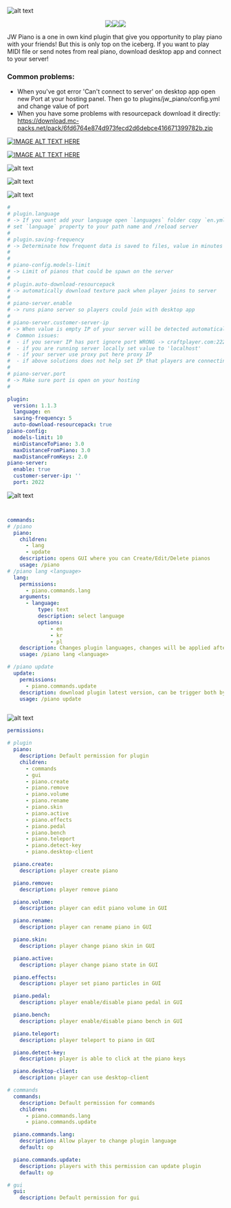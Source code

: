
![alt text](https://raw.githubusercontent.com/jwdeveloper/JW_Piano/master/resources/images/banner.png)

<p align="center">
<a href="https://discord.gg/2hu6fPPeF7"><img src="https://raw.githubusercontent.com/jwdeveloper/SpigotFluentAPI/master/resources/social-media/discord.png"  /></a><a href="https://github.com/jwdeveloper/JW_Instruments"><img src="https://raw.githubusercontent.com/jwdeveloper/SpigotFluentAPI/master/resources/social-media/github.png"  /></a><a href="https://www.spigotmc.org/resources/piano.103490/"><img src="https://raw.githubusercontent.com/jwdeveloper/SpigotFluentAPI/master/resources/social-media/spigot.png"  /></a></p>
JW Piano is a one in own kind plugin that give you opportunity to play piano with your friends! But this is only top on the iceberg.
If you want to play MIDI file or send notes from real piano, download desktop app and connect to your server!

### Common problems:
 -  When you've got error 'Can't connect to server' on desktop app open new Port at your hosting panel. Then go to plugins/jw_piano/config.yml and change value of port
 -  When you have some problems with resourcepack download it directly: https://download.mc-packs.net/pack/6fd6764e874d973fecd2d6debce416671399782b.zip

[![IMAGE ALT TEXT HERE](https://img.youtube.com/vi/F4iKXAMIioo/0.jpg)](https://www.youtube.com/watch?v=F4iKXAMIioo&feature=emb_logo&ab_channel=JW)


[![IMAGE ALT TEXT HERE](https://img.youtube.com/vi/AxljLMjh4Ac/0.jpg)](https://www.youtube.com/watch?v=AxljLMjh4Ac&feature=emb_logo&ab_channel=JW)


![alt text](https://raw.githubusercontent.com/jwdeveloper/JW_Piano/master/resources/images/style.png)


![alt text](https://raw.githubusercontent.com/jwdeveloper/JW_Piano/master/resources/images/webclient.png)


![alt text](https://raw.githubusercontent.com/jwdeveloper/SpigotFluentAPI/master/resources/banners/configuration.png)

``` yaml
#
# plugin.language
# -> If you want add your language open `languages` folder copy `en.yml` call it as you want 
# set `language` property to your path name and /reload server 
#
# plugin.saving-frequency
# -> Determinate how frequent data is saved to files, value in minutes
#
#
# piano-config.models-limit
# -> Limit of pianos that could be spawn on the server
#
# plugin.auto-download-resourcepack
# -> automatically download texture pack when player joins to server
#
# piano-server.enable
# -> runs piano server so players could join with desktop app
#
# piano-server.customer-server-ip
# -> When value is empty IP of your server will be detected automatically 
#  Common issues: 
#  - if you server IP has port ignore port WRONG -> craftplayer.com:22225  GOOD -> craftplayer.com
#  - if you are running server locally set value to 'localhost'
#  - if your server use proxy put here proxy IP
#  - if above solutions does not help set IP that players are connecting to
#
# piano-server.port
# -> Make sure port is open on your hosting
#

plugin:
  version: 1.1.3
  language: en
  saving-frequency: 5
  auto-download-resourcepack: true
piano-config:
  models-limit: 10
  minDistanceToPiano: 3.0
  maxDistanceFromPiano: 3.0
  maxDistanceFromKeys: 2.0
piano-server:
  enable: true
  customer-server-ip: ''
  port: 2022

```

![alt text](https://raw.githubusercontent.com/jwdeveloper/SpigotFluentAPI/master/resources/banners/commands.png)

``` yaml


commands: 
# /piano
  piano: 
    children: 
      - lang
      - update
    description: opens GUI where you can Create/Edit/Delete pianos
    usage: /piano
# /piano lang <language>
  lang: 
    permissions: 
      - piano.commands.lang
    arguments: 
      - language:
          type: text
          description: select language
          options: 
              - en
              - kr
              - pl
    description: Changes plugin languages, changes will be applied after server reload. Change be use both be player or console
    usage: /piano lang <language>

# /piano update
  update: 
    permissions: 
      - piano.commands.update
    description: download plugin latest version, can be trigger both by player or console
    usage: /piano update



```

![alt text](https://raw.githubusercontent.com/jwdeveloper/SpigotFluentAPI/master/resources/banners/permissions.png)

``` yaml
permissions: 

# plugin
  piano: 
    description: Default permission for plugin
    children: 
      - commands
      - gui
      - piano.create
      - piano.remove
      - piano.volume
      - piano.rename
      - piano.skin
      - piano.active
      - piano.effects
      - piano.pedal
      - piano.bench
      - piano.teleport
      - piano.detect-key
      - piano.desktop-client

  piano.create: 
    description: player create piano

  piano.remove: 
    description: player remove piano

  piano.volume: 
    description: player can edit piano volume in GUI

  piano.rename: 
    description: player can rename piano in GUI

  piano.skin: 
    description: player change piano skin in GUI

  piano.active: 
    description: player change piano state in GUI

  piano.effects: 
    description: player set piano particles in GUI

  piano.pedal: 
    description: player enable/disable piano pedal in GUI

  piano.bench: 
    description: player enable/disable piano bench in GUI

  piano.teleport: 
    description: player teleport to piano in GUI

  piano.detect-key: 
    description: player is able to click at the piano keys

  piano.desktop-client: 
    description: player can use desktop-client

# commands
  commands: 
    description: Default permission for commands
    children: 
      - piano.commands.lang
      - piano.commands.update

  piano.commands.lang: 
    description: Allow player to change plugin language
    default: op

  piano.commands.update: 
    description: players with this permission can update plugin
    default: op

# gui
  gui: 
    description: Default permission for gui


```
